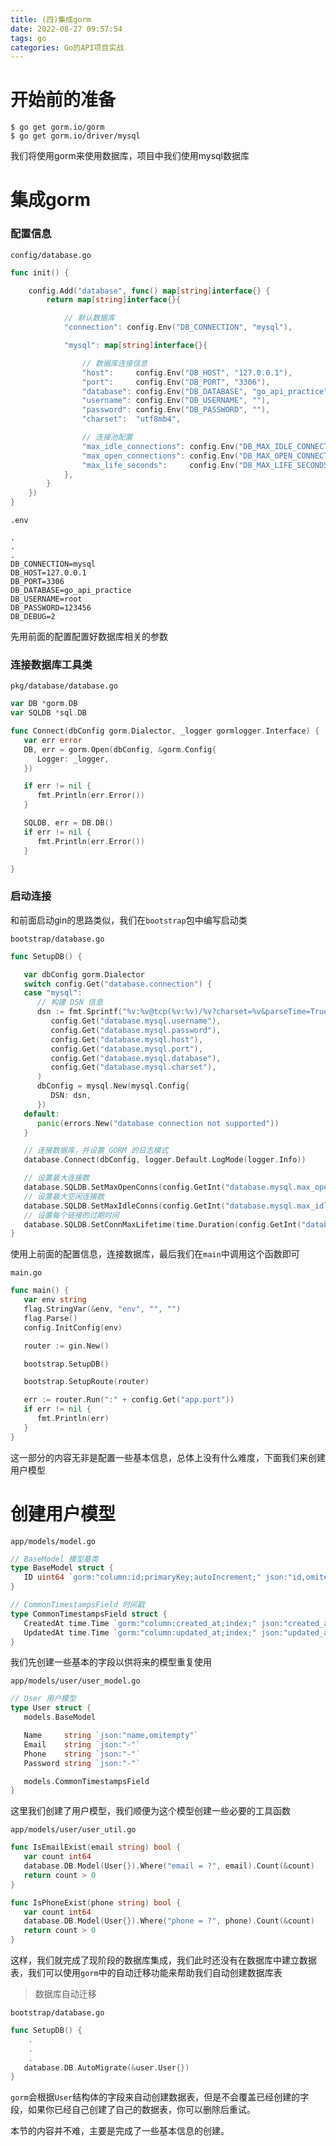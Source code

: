 ```yaml
---
title: (四)集成gorm
date: 2022-08-27 09:57:54
tags: go
categories: Go的API项目实战
---
```


# 开始前的准备

```shell
$ go get gorm.io/gorm
$ go get gorm.io/driver/mysql
```

我们将使用gorm来使用数据库，项目中我们使用mysql数据库

# 集成gorm

### 配置信息

`config/database.go`

```go
func init() {

	config.Add("database", func() map[string]interface{} {
		return map[string]interface{}{

			// 默认数据库
			"connection": config.Env("DB_CONNECTION", "mysql"),

			"mysql": map[string]interface{}{

				// 数据库连接信息
				"host":     config.Env("DB_HOST", "127.0.0.1"),
				"port":     config.Env("DB_PORT", "3306"),
				"database": config.Env("DB_DATABASE", "go_api_practice"),
				"username": config.Env("DB_USERNAME", ""),
				"password": config.Env("DB_PASSWORD", ""),
				"charset":  "utf8mb4",

				// 连接池配置
				"max_idle_connections": config.Env("DB_MAX_IDLE_CONNECTIONS", 100),
				"max_open_connections": config.Env("DB_MAX_OPEN_CONNECTIONS", 25),
				"max_life_seconds":     config.Env("DB_MAX_LIFE_SECONDS", 5*60),
			},
		}
	})
}
```

`.env`

```properties
.
.
.
DB_CONNECTION=mysql
DB_HOST=127.0.0.1
DB_PORT=3306
DB_DATABASE=go_api_practice
DB_USERNAME=root
DB_PASSWORD=123456
DB_DEBUG=2
```

先用前面的配置配置好数据库相关的参数

### 连接数据库工具类

`pkg/database/database.go`

```go
var DB *gorm.DB
var SQLDB *sql.DB

func Connect(dbConfig gorm.Dialector, _logger gormlogger.Interface) {
   var err error
   DB, err = gorm.Open(dbConfig, &gorm.Config{
      Logger: _logger,
   })

   if err != nil {
      fmt.Println(err.Error())
   }

   SQLDB, err = DB.DB()
   if err != nil {
      fmt.Println(err.Error())
   }

}
```

### 启动连接

和前面启动gin的思路类似，我们在`bootstrap`包中编写启动类

`bootstrap/database.go`

```go
func SetupDB() {

   var dbConfig gorm.Dialector
   switch config.Get("database.connection") {
   case "mysql":
      // 构建 DSN 信息
      dsn := fmt.Sprintf("%v:%v@tcp(%v:%v)/%v?charset=%v&parseTime=True&multiStatements=true&loc=Local",
         config.Get("database.mysql.username"),
         config.Get("database.mysql.password"),
         config.Get("database.mysql.host"),
         config.Get("database.mysql.port"),
         config.Get("database.mysql.database"),
         config.Get("database.mysql.charset"),
      )
      dbConfig = mysql.New(mysql.Config{
         DSN: dsn,
      })
   default:
      panic(errors.New("database connection not supported"))
   }

   // 连接数据库，并设置 GORM 的日志模式
   database.Connect(dbConfig, logger.Default.LogMode(logger.Info))

   // 设置最大连接数
   database.SQLDB.SetMaxOpenConns(config.GetInt("database.mysql.max_open_connections"))
   // 设置最大空闲连接数
   database.SQLDB.SetMaxIdleConns(config.GetInt("database.mysql.max_idle_connections"))
   // 设置每个链接的过期时间
   database.SQLDB.SetConnMaxLifetime(time.Duration(config.GetInt("database.mysql.max_life_seconds")) * time.Second)
}
```

使用上前面的配置信息，连接数据库，最后我们在`main`中调用这个函数即可

`main.go`

```go
func main() {
   var env string
   flag.StringVar(&env, "env", "", "")
   flag.Parse()
   config.InitConfig(env)

   router := gin.New()

   bootstrap.SetupDB()

   bootstrap.SetupRoute(router)

   err := router.Run(":" + config.Get("app.port"))
   if err != nil {
      fmt.Println(err)
   }
}
```

这一部分的内容无非是配置一些基本信息，总体上没有什么难度，下面我们来创建用户模型

# 创建用户模型

`app/models/model.go`

```go
// BaseModel 模型基类
type BaseModel struct {
   ID uint64 `gorm:"column:id;primaryKey;autoIncrement;" json:"id,omitempty"`
}

// CommonTimestampsField 时间戳
type CommonTimestampsField struct {
   CreatedAt time.Time `gorm:"column:created_at;index;" json:"created_at,omitempty"`
   UpdatedAt time.Time `gorm:"column:updated_at;index;" json:"updated_at,omitempty"`
}
```

我们先创建一些基本的字段以供将来的模型重复使用

`app/models/user/user_model.go`

```go
// User 用户模型
type User struct {
   models.BaseModel

   Name     string `json:"name,omitempty"`
   Email    string `json:"-"`
   Phone    string `json:"-"`
   Password string `json:"-"`

   models.CommonTimestampsField
}
```

这里我们创建了用户模型，我们顺便为这个模型创建一些必要的工具函数

`app/models/user/user_util.go`

```go
func IsEmailExist(email string) bool {
   var count int64
   database.DB.Model(User{}).Where("email = ?", email).Count(&count)
   return count > 0
}

func IsPhoneExist(phone string) bool {
   var count int64
   database.DB.Model(User{}).Where("phone = ?", phone).Count(&count)
   return count > 0
}
```

这样，我们就完成了现阶段的数据库集成，我们此时还没有在数据库中建立数据表，我们可以使用`gorm`中的自动迁移功能来帮助我们自动创建数据库表

> 数据库自动迁移

`bootstrap/database.go`

```go
func SetupDB() {
	.
    .
    .
   database.DB.AutoMigrate(&user.User{})
}
```

`gorm`会根据`User`结构体的字段来自动创建数据表，但是不会覆盖已经创建的字段，如果你已经自己创建了自己的数据表，你可以删除后重试。

本节的内容并不难，主要是完成了一些基本信息的创建。

